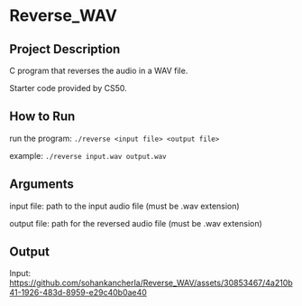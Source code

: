 # Reverse_WAV

## Project Description

C program that reverses the audio in a WAV file.

Starter code provided by CS50.

## How to Run

run the program: ```./reverse <input file> <output file>```

example: ```./reverse input.wav output.wav```

## Arguments

input file: path to the input audio file (must be .wav extension)

output file: path for the reversed audio file (must be .wav extension)

## Output

Input: https://github.com/sohankancherla/Reverse_WAV/assets/30853467/4a210b41-1926-483d-8959-e29c40b0ae40





